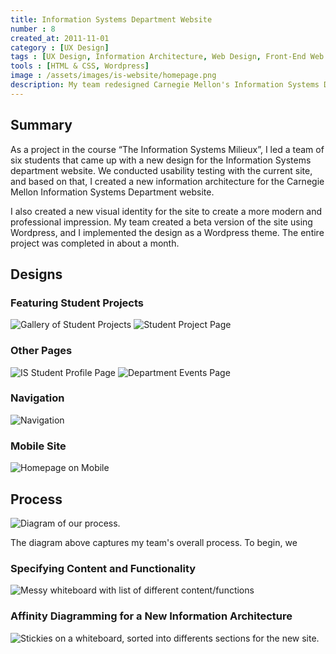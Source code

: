 ```yaml
---
title: Information Systems Department Website
number : 8
created_at: 2011-11-01
category : [UX Design]
tags : [UX Design, Information Architecture, Web Design, Front-End Web Development]
tools : [HTML & CSS, Wordpress]
image : /assets/images/is-website/homepage.png
description: My team redesigned Carnegie Mellon's Information Systems Department website, and implemented the new design in a Wordpress theme.
---
```


## Summary

As a project in the course “The Information Systems Milieux”, I led a team of six students that came up with a new design for the Information Systems department website. We conducted usability testing with the current site, and based on that, I created a new information architecture for the Carnegie Mellon Information Systems Department website.

I also created a new visual identity for the site to create a more modern and professional impression. My team created a beta version of the site using Wordpress, and I implemented the design as a Wordpress theme. The entire project was completed in about a month.

## Designs

### Featuring Student Projects
![Gallery of Student Projects](/assets/images/is-website/project-gallery.png)
![Student Project Page](/assets/images/is-website/project-page.png)

### Other Pages
![IS Student Profile Page](/assets/images/is-website/student-profile-mockup.png)
![Department Events Page](/assets/images/is-website/events-page-mockup.png)

### Navigation

![Navigation](/assets/images/is-website/nav.jpg)

### Mobile Site
![Homepage on Mobile](/assets/images/is-website/mobile-site-homepage-mockup.png)

## Process

![Diagram of our process.](/assets/images/is-website/process.jpg)

The diagram above captures my team's overall process. To begin, we

### Specifying Content and Functionality

![Messy whiteboard with list of different content/functions](/assets/images/is-website/functional-design.jpg)

### Affinity Diagramming for a New Information Architecture

![Stickies on a whiteboard, sorted into differents sections for the new site.](/assets/images/is-website/ia-stickies.jpg)